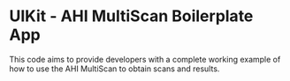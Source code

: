 # UIKit - AHI MultiScan Boilerplate App

This code aims to provide developers with a complete working example of how to use the AHI MultiScan to obtain scans and results.
